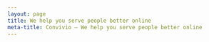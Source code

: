 ```yaml
---
layout: page
title: We help you serve people better online
meta-title: Convivio — We help you serve people better online
---
```


